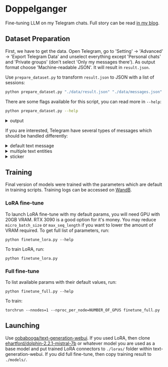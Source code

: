 # Doppelganger

Fine-tuning LLM on my Telegram chats. Full story can be read [in my blog](https://asmirnov.xyz/doppelganger).

## Dataset Preparation

First, we have to get the data. Open Telegram, go to 'Setting' -> 'Advanced' -> 'Export Telegram Data' and unselect everything except 'Personal chats' and 'Private groups' (don't select 'Only my messages there'). As output format choose 'Machine-readable JSON'. It will result in `result.json`.

Use `prepare_dataset.py` to transform `result.json` to JSON with a list of sessions:

```bash
python prepare_dataset.py "./data/result.json" "./data/messages.json"
```

There are some flags available for this script, you can read more in `--help`:

```bash
python prepare_dataset.py --help
```

<details>
<summary>output</summary>

```
NAME
    prepare_dataset.py - Transforms chat histories from .json telegram export to .json with a list of sessions. Session is a list of messages, where each message is a dict with fields 'author' and 'text'.

SYNOPSIS
    prepare_dataset.py INPUT OUTPUT <flags>

DESCRIPTION
    Transforms chat histories from .json telegram export to .json with a list of sessions. Session is a list of messages, where each message is a dict with fields 'author' and 'text'.

POSITIONAL ARGUMENTS
    INPUT
        Type: str
        Path to .json telegram export, usually called result.json
    OUTPUT
        Type: str
        Path to output .json file

FLAGS
    -t, --target_name=TARGET_NAME
        Type: Optional[str | None]
        Default: None
        The name of the person to target. This person will be present in every session. If empty, will be tried to be detected from "Saved Messages"
    -l, --last_x_months=LAST_X_MONTHS
        Type: int
        Default: 24
        Number of last months to use messages from
    -s, --session_minutes_threshold=SESSION_MINUTES_THRESHOLD
        Type: int
        Default: 10
        Threshold in minutes where messages will belong to the same session
    -c, --concat_one_user_messages_delimeter=CONCAT_ONE_USER_MESSAGES_DELIMETER
        Type: str
        Default: '\n>>> '
        Users might type several messages one after each other. They are concatenated using this delimeter

NOTES
    You can also use flags syntax for POSITIONAL ARGUMENTS
```

</details>

If you are interested, Telegram have several types of messages which should be handled differently:

<details>
<summary>default text message</summary>

```
{
 "id": 123,
 "type": "message",
 "date": "2023-10-31T15:23:38",
 "date_unixtime": "1698746018",
 "from": "Username",
 "from_id": "user123",
 "text": "ты где?",
 "text_entities": [
  {
   "type": "plain",
   "text": "ты где?"
  }
 ]
}
```

</details>

<details>
<summary>multiple text entities</summary>

```
{
 "id": 345,
 "type": "message",
 "date": "2023-10-25T01:56:50",
 "date_unixtime": "1698179210",
 "from": "Username",
 "from_id": "user456",
 "text": [
  "California suspends GM Cruise's autonomous vehicle deployment | Hacker News\n",
  {
   "type": "link",
   "text": "https://news.ycombinator.com/item?id=38002752"
  }
 ],
 "text_entities": [
  {
   "type": "plain",
   "text": "California suspends GM Cruise's autonomous vehicle deployment | Hacker News\n"
  },
  {
   "type": "link",
   "text": "https://news.ycombinator.com/item?id=38002752"
  }
 ]
}
```

</details>

<details>
<summary>sticker</summary>

```
{
 "id": 789,
 "type": "message",
 "date": "2023-10-30T23:24:20",
 "date_unixtime": "1698688460",
 "from": "Username",
 "from_id": "user789",
 "file": "(File not included. Change data exporting settings to download.)",
 "thumbnail": "(File not included. Change data exporting settings to download.)",
 "media_type": "sticker",
 "sticker_emoji": "🤗",
 "width": 512,
 "height": 501,
 "text": "",
 "text_entities": []
}
```

</details>

## Training

Final version of models were trained with the parameters which are default in training scripts. Training logs can be accessed on [WandB](https://wandb.ai/furiousteabag/doppelganger).

### LoRA fine-tune

To launch LoRA fine-tune with my default params, you will need GPU with 20GB VRAM. RTX 3090 is a good option for it's money. You may reduce `micro_batch_size` or `max_seq_length` if you want to lower the amount of VRAM required. To get full list of parameters, run:

```
python finetune_lora.py --help
```

To train LoRA, run:

```
python finetune_lora.py
```

### Full fine-tune

To list available params with their default values, run:

```
python finetune_full.py --help
```

To train:

```
torchrun --nnodes=1 --nproc_per_node=NUMBER_OF_GPUS finetune_full.py
```

## Launching

Use [oobabooga/text-generation-webui](https://github.com/oobabooga/text-generation-webui). If you used LoRA, then clone [ehartford/dolphin-2.2.1-mistral-7b](https://huggingface.co/ehartford/dolphin-2.2.1-mistral-7b) or whatever model you are used as a base model and put trained LoRA connectors to `./loras/` folder within text-generation-webui. If you did full fine-tune, then copy training result to `./models/`.
